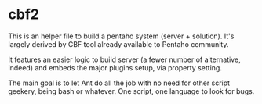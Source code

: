 cbf2
====

This is an helper file to build a pentaho system (server + solution). It's largely derived by CBF tool already available to Pentaho community.

It features an easier logic to build server (a fewer number of alternative, indeed) and embeds the major plugins setup, via property setting.

The main goal is to let Ant do all the job with no need for other script geekery, being bash or whatever. One script, one language to look for bugs.
